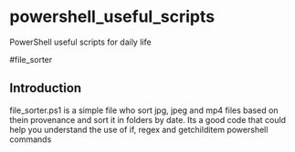 # powershell_useful_scripts
PowerShell useful scripts for daily life

#file_sorter

## Introduction

file_sorter.ps1 is a simple file who sort jpg, jpeg and mp4 files based on thein provenance and sort it in folders by date. Its a good code that could help you understand the use of if, regex and getchilditem powershell commands

